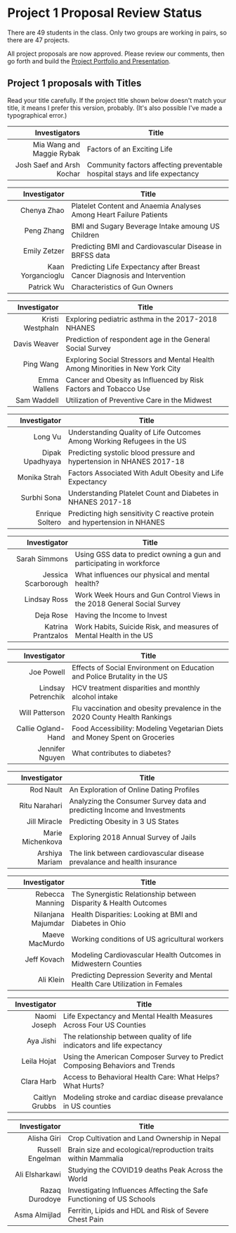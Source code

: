 # Project 1 Proposal Review Status

There are 49 students in the class. Only two groups are working in pairs, so there are 47 projects.

All project proposals are now approved. Please review our comments, then go forth and build the [Project Portfolio and Presentation](https://github.com/THOMASELOVE/432-2021/blob/master/project1/02_project1_analyses.md).

## Project 1 proposals with Titles

Read your title carefully. If the project title shown below doesn't match your title, it means I prefer this version, probably. (It's also possible I've made a typographical error.)

Investigators | Title
-----------: | ----------------------------------------------------------------------------
Mia Wang and Maggie Rybak | Factors of an Exciting Life
Josh Saef and Arsh Kochar | Community factors affecting preventable hospital stays and life expectancy

Investigator | Title
-----------: | ----------------------------------------------------------------------------
Chenya Zhao | Platelet Content and Anaemia Analyses Among Heart Failure Patients
Peng Zhang | BMI and Sugary Beverage Intake amoung US Children
Emily Zetzer | Predicting BMI and Cardiovascular Disease in BRFSS data
Kaan Yorgancioglu | Predicting Life Expectancy after Breast Cancer Diagnosis and Intervention
Patrick Wu | Characteristics of Gun Owners

Investigator | Title
-----------: | ----------------------------------------------------------------------------
Kristi Westphaln | Exploring pediatric asthma in the 2017-2018 NHANES
Davis Weaver | Prediction of respondent age in the General Social Survey
Ping Wang | Exploring Social Stressors and Mental Health Among Minorities in New York City
Emma Wallens | Cancer and Obesity as Influenced by Risk Factors and Tobacco Use
Sam Waddell | Utilization of Preventive Care in the Midwest

Investigator | Title
-----------: | ----------------------------------------------------------------------------
Long Vu | Understanding Quality of Life Outcomes Among Working Refugees in the US
Dipak Upadhyaya | Predicting systolic blood pressure and hypertension in NHANES 2017-18
Monika Strah | Factors Associated With Adult Obesity and Life Expectancy
Surbhi Sona | Understanding Platelet Count and Diabetes in NHANES 2017-18
Enrique Soltero | Predicting high sensitivity C reactive protein and hypertension in NHANES

Investigator | Title
-----------: | ----------------------------------------------------------------------------
Sarah Simmons | Using GSS data to predict owning a gun and participating in workforce
Jessica Scarborough | What influences our physical and mental health?
Lindsay Ross | Work Week Hours and Gun Control Views in the 2018 General Social Survey
Deja Rose | Having the Income to Invest
Katrina Prantzalos | Work Habits, Suicide Risk, and measures of Mental Health in the US

Investigator | Title
-----------: | ----------------------------------------------------------------------------
Joe Powell | Effects of Social Environment on Education and Police Brutality in the US
Lindsay Petrenchik | HCV treatment disparities and monthly alcohol intake 
Will Patterson | Flu vaccination and obesity prevalence in the 2020 County Health Rankings
Callie Ogland-Hand | Food Accessibility: Modeling Vegetarian Diets and Money Spent on Groceries
Jennifer Nguyen | What contributes to diabetes?

Investigator | Title
-----------: | ----------------------------------------------------------------------------
Rod Nault | An Exploration of Online Dating Profiles
Ritu Narahari | Analyzing the Consumer Survey data and predicting Income and Investments
Jill Miracle | Predicting Obesity in 3 US States
Marie Michenkova | Exploring 2018 Annual Survey of Jails
Arshiya Mariam | The link between cardiovascular disease prevalance and health insurance

Investigator | Title
-----------: | ----------------------------------------------------------------------------
Rebecca Manning | The Synergistic Relationship between Disparity & Health Outcomes
Nilanjana Majumdar | Health Disparities: Looking at BMI and Diabetes in Ohio
Maeve MacMurdo | Working conditions of US agricultural workers
Jeff Kovach | Modeling Cardiovascular Health Outcomes in Midwestern Counties 
Ali Klein | Predicting Depression Severity and Mental Health Care Utilization in Females

Investigator | Title
-----------: | ----------------------------------------------------------------------------
Naomi Joseph | Life Expectancy and Mental Health Measures Across Four US Counties
Aya Jishi | The relationship between quality of life indicators and life expectancy
Leila Hojat | Using the American Composer Survey to Predict Composing Behaviors and Trends
Clara Harb | Access to Behavioral Health Care: What Helps? What Hurts?
Caitlyn Grubbs | Modeling stroke and cardiac disease prevalance in US counties

Investigator | Title
-----------: | ----------------------------------------------------------------------------
Alisha Giri | Crop Cultivation and Land Ownership in Nepal
Russell Engelman | Brain size and ecological/reproduction traits within Mammalia
Ali Elsharkawi | Studying the COVID19 deaths Peak Across the World
Razaq Durodoye | Investigating Influences Affecting the Safe Functioning of US Schools
Asma Almijlad | Ferritin, Lipids and HDL and Risk of Severe Chest Pain
